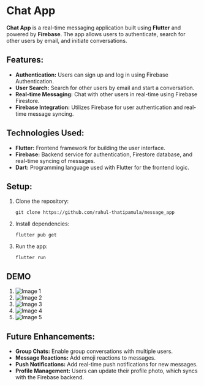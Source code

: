 <h1>Chat App</h1>

<p><strong>Chat App</strong> is a real-time messaging application built using <strong>Flutter</strong> and powered by <strong>Firebase</strong>. The app allows users to authenticate, search for other users by email, and initiate conversations.</p>

<h2>Features:</h2>
<ul>
  <li><strong>Authentication:</strong> Users can sign up and log in using Firebase Authentication.</li>
  <li><strong>User Search:</strong> Search for other users by email and start a conversation.</li>
  <li><strong>Real-time Messaging:</strong> Chat with other users in real-time using Firebase Firestore.</li>
  <li><strong>Firebase Integration:</strong> Utilizes Firebase for user authentication and real-time message syncing.</li>
</ul>

<h2>Technologies Used:</h2>
<ul>
  <li><strong>Flutter:</strong> Frontend framework for building the user interface.</li>
  <li><strong>Firebase:</strong> Backend service for authentication, Firestore database, and real-time syncing of messages.</li>
  <li><strong>Dart:</strong> Programming language used with Flutter for the frontend logic.</li>
</ul>

<h2>Setup:</h2>
<ol>
  <li>Clone the repository:
    <pre><code>git clone https://github.com/rahul-thatipamula/message_app</code></pre>
  </li>
  <li>Install dependencies:
    <pre><code>flutter pub get</code></pre>
  </li>
  <li>Run the app:
    <pre><code>flutter run</code></pre>
  </li>
</ol>



<h2>DEMO</h2>

1. <img src="https://github.com/user-attachments/assets/14bcab08-d672-432d-a6e5-232623bd1836" alt="Image 1"> <br>
2. <img src="https://github.com/user-attachments/assets/6765a4a8-5f4a-4824-a320-1f271f3ecf4a" alt="Image 2"> <br>
3. <img src="https://github.com/user-attachments/assets/bff64fca-26af-4389-b629-64b844cec0e0" alt="Image 3"> <br>
4. <img src="https://github.com/user-attachments/assets/4ce70d8a-4639-4035-84be-03aa14104290" alt="Image 4"> <br>
5. <img src="https://github.com/user-attachments/assets/73ae35dd-1d3f-4189-bca6-9c8bd342b8ef" alt="Image 5"> <br>



<h2>Future Enhancements:</h2>
<ul>
  <li><strong>Group Chats:</strong> Enable group conversations with multiple users.</li>
  <li><strong>Message Reactions:</strong> Add emoji reactions to messages.</li>
  <li><strong>Push Notifications:</strong> Add real-time push notifications for new messages.</li>
    <li><strong>Profile Management:</strong> Users can update their profile photo, which syncs with the Firebase backend.</li>

</ul>
